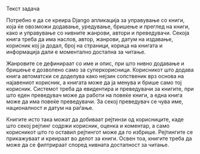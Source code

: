 Текст задача

Потребно е да се креира Django апликација за управување со книги, која ќе овозможи додавање, уредување, бришење и преглед на книги, како и управување со нивните жанрови, автори и преведувачи. Секоја книга треба да има наслов, автор, жанрови, датум на издавање, корисник кој ја додал, број на страници, корица на книгата и информација дали е моментално достапна за читање.

Жанровите се дефинираат со име и опис, при што нивно додавање и бришење е дозволено само за суперкорисници. Корисникот што додава книга автоматски се доделува како нејзин сопственик врз основа на најавениот корисник, а книгата може да ја менува и брише само тој корисник. Системот треба да евидентира и преведувачи за книгите, при што еден преведувач може да работи на повеќе книги, а една книга може да има повеќе преведувачи. За секој преведувач се чува име, националност и датум на раѓање.

Книгите исто така можат да добиваат рејтинзи од корисниците, каде што секој рејтинг содржи корисник, оценка и коментар, а само корисникот што го оставил рејтингот може да го избрише. Рејтингите се прикажуваат и креираат во делот за книги. Освен тоа, книгите треба да може да се филтрираат според нивната достапност за читање.